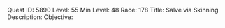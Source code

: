 Quest ID: 5890
Level: 55
Min Level: 48
Race: 178
Title: Salve via Skinning
Description: 
Objective: 
